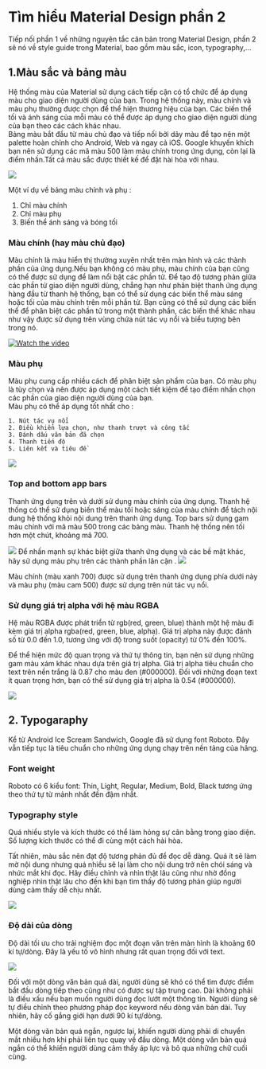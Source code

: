 # Tìm hiểu Material Design phần 2
  Tiếp nối phần 1 về những nguyên tắc căn bản trong Material Design, phần 2 sẽ nó về style guide trong Material, bao gồm màu sắc, icon, typography,...
## 1.Màu sắc và bảng màu 
  Hệ thống màu của Material sử dụng cách tiếp cận có tổ chức để áp dụng màu cho giao diện người dùng của bạn. Trong hệ thống này, màu chính và màu phụ thường được chọn để thể hiện thương hiệu của bạn. Các biến thể tối và ánh sáng của mỗi màu có thể được áp dụng cho giao diện người dùng của bạn theo các cách khác nhau. <br>
  Bảng màu bắt đầu từ màu chủ đạo và tiếp nối bởi dây màu để tạo nên một palette hoàn chỉnh cho Android, Web và ngay cả iOS. Google khuyến khích bạn nên sử dụng các mã màu 500 làm màu chính trong ứng dụng, còn lại là điểm nhấn.Tất cả màu sắc được thiết kế để đặt hài hòa với nhau.
  
<img src="https://storage.googleapis.com/spec-host-backup/mio-design%2Fassets%2F1G9utlx7O2-lxBVs5e3BbWq7kbAdXMwOE%2Fcolor-colorsystem-usagepalettes-1.png">

Một ví dụ về bảng màu chính và phụ :
  1. Chỉ màu chính
  2. Chỉ màu phụ
  3. Biến thể ánh sáng và bóng tối


### Màu chính (hay màu chủ đạo)
  Màu chính là màu hiển thị thường xuyên nhất trên màn hình và các thành phần của ứng dụng.Nếu bạn không có màu phụ, màu chính của bạn cũng có thể được sử dụng để làm nổi bật các phần tử.
  Để tạo độ tương phản giữa các phần tử giao diện người dùng, chẳng hạn như phân biệt thanh ứng dụng hàng đầu từ thanh hệ thống, bạn có thể sử dụng các biến thể màu sáng hoặc tối của màu chính trên mỗi phần tử. Bạn cũng có thể sử dụng các biến thể để phân biệt các phần tử trong một thành phần, các biến thể khác nhau như vậy được sử dụng trên vùng chứa nút tác vụ nổi và biểu tượng bên trong nó.
  <br>
  
 [![Watch the video](https://media.giphy.com/media/5YiMQ7FbZs2CK2ylD5/giphy.gif)](https://storage.googleapis.com/spec-host-backup/mio-design%2Fassets%2F1_0WGypORQm2ttQ2EAY6W9Shc41yqsVSn%2Fcolor-colorsystem-schemecreation-primary-baseline-1a-v5.mp4)

### Màu phụ

  Màu phụ cung cấp nhiều cách để phân biệt sản phẩm của bạn. Có màu phụ là tùy chọn và nên được áp dụng một cách tiết kiệm để tạo điểm nhấn chọn các phần của giao diện người dùng của bạn.
  <br>
  Màu phụ có thể áp dụng tốt nhất cho :
  
    1. Nút tác vụ nổi
    2. Điều khiển lựa chọn, như thanh trượt và công tắc
    3. Đánh dấu văn bản đã chọn
    4. Thanh tiến độ
    5. Liên kết và tiêu đề
    
    
  <img src="https://storage.googleapis.com/spec-host-backup/mio-design%2Fassets%2F13Oed330QwZjx6LCPqXlIiWPzVI_fZZh8%2Fcolor-colorsystem-schemecreation-secondary-baseline-1.png">
  
### Top and bottom app bars
 Thanh ứng dụng trên và dưới sử dụng màu chính của ứng dụng. Thanh hệ thống có thể sử dụng biến thể màu tối hoặc sáng của màu chính để tách nội dung hệ thống khỏi nội dung trên thanh ứng dụng. Top bars sử dụng gam màu chính với mã màu 500 trong các bảng màu. Thanh hệ thống nên tối hơn một chút, khoảng mã 700.
 
 <img src="https://storage.googleapis.com/spec-host-backup/mio-design%2Fassets%2F14-9xXVeT33twoPmcfkgftEtP3QdRtDpm%2Fcolor-applyingcolorui-bars-differentiating-baseline.png">
  Để nhấn mạnh sự khác biệt giữa thanh ứng dụng và các bề mặt khác, hãy sử dụng màu phụ trên các thành phần lân cận .
  
  <img src="https://storage.googleapis.com/spec-host-backup/mio-design%2Fassets%2F1TeQ0O5CvwY52_xe4UTvJG_fqFfBR2F7d%2Fcolor-applyingcolorui-bars-differentiating-reply.png">
  
  Màu chính (màu xanh 700) được sử dụng trên thanh ứng dụng phía dưới này và màu phụ (màu cam 500) được sử dụng trên nút tác vụ nổi.
  
 ### Sử dụng giá trị alpha với hệ màu RGBA
 Hệ màu RGBA được phát triển từ rgb(red, green, blue) thành một hệ màu đi kèm giá trị alpha rgba(red, green, blue, alpha). Giá trị alpha này được đánh số từ 0.0 đến 1.0, tương ứng với độ trong suốt (opacity) từ 0% đến 100%.

Để thể hiện mức độ quan trọng và thứ tự thông tin, bạn nên sử dụng những gam màu xám khác nhau dựa trên giá trị alpha. Giá trị alpha tiêu chuẩn cho text trên nền trắng là 0.87 cho màu đen (#000000). Đối với những đoạn text ít quan trọng hơn, bạn có thể sử dụng giá trị alpha là 0.54 (#000000).

<img src="https://img.idesign.vn/650x-/2015/10/black.jpg">

## 2. Typogaraphy
  Kể từ Android Ice Scream Sandwich, Google đã sử dụng font Roboto. Đây vẫn tiếp tục là tiêu chuẩn cho những ứng dụng chạy trên nền tảng của hãng.
  ### Font weight
  Roboto có 6 kiểu font: Thin, Light, Regular, Medium, Bold, Black tương ứng theo thứ tự từ mảnh nhất đến đậm nhất.
  ### Typography style
  Quá nhiều style và kích thước có thể làm hỏng sự cân bằng trong giao diện. Số lượng kích thước có thể đi cùng một cách hài hòa.

Tất nhiên, màu sắc nên đạt độ tương phản đủ để đọc dễ dàng. Quá ít sẽ làm mờ nội dung nhưng quá nhiều sẽ lại làm cho nội dung trở nên chói sáng và nhức mắt khi đọc. Hãy điều chỉnh và nhìn thật lâu cũng như nhờ đồng nghiệp nhìn thật lâu cho đến khi bạn tìm thấy độ tương phản giúp người dùng cảm thấy dễ chịu nhất.

<img src="https://img.idesign.vn/650x-/2015/10/typo01.jpg">

  ### Độ dài của dòng
  Độ dài tối ưu cho trải nghiệm đọc một đoạn văn trên màn hình là khoảng 60 kí tự/dòng. Đây là yếu tố vô hình nhưng rất quan trọng đối với text.
  
  <img src="https://storage.googleapis.com/spec-host-backup/mio-design%2Fassets%2F1XJOxoakBnzdtPjP_jW3CiE2IW4KEv1TO%2Freadability-ideal-linelength.png">
  
  Đối với một dòng văn bản quá dài, người dùng sẽ khó có thể tìm được điểm bắt đầu dòng tiếp theo cũng như có được sự tập trung cao. Dài không phải là điều xấu nếu bạn muốn người dùng đọc lướt một thông tin. Người dùng sẽ tự điều chỉnh theo phương pháp đọc keyword nếu dòng văn bản dài. Tuy nhiên, hãy cố gắng giới hạn dưới 90 kí tự/dòng.

Một dòng văn bản quá ngắn, ngược lại, khiến người dùng phải di chuyển mắt nhiều hơn khi phải liên tục quay về đầu dòng. Một dòng văn bản quá ngắn có thể khiến người dùng cảm thấy áp lực và bỏ qua những chữ cuối cùng.
  

